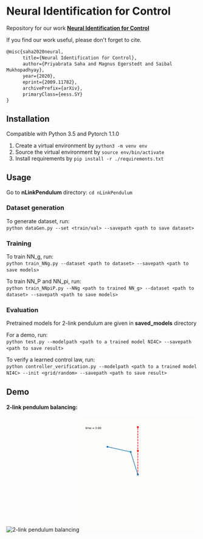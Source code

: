 # Neural Identification for Control
Repository for our work [**Neural Identification for Control**](https://arxiv.org/abs/2009.11782)

If you find our work useful, please don't forget to cite. 
```
@misc{saha2020neural,
      title={Neural Identification for Control}, 
      author={Priyabrata Saha and Magnus Egerstedt and Saibal Mukhopadhyay},
      year={2020},
      eprint={2009.11782},
      archivePrefix={arXiv},
      primaryClass={eess.SY}
}
```

## Installation

Compatible with Python 3.5 and Pytorch 1.1.0

1. Create a virtual environment by `python3 -m venv env`
2. Source the virtual environment by `source env/bin/activate`
3. Install requirements by `pip install -r ./requirements.txt`

## Usage

Go to **nLinkPendulum** directory: `cd nLinkPendulum`

### Dataset generation

To generate dataset, run:  
`python dataGen.py --set <train/val> --savepath <path to save dataset>`

### Training

To train NN_g, run:  
`python train_NNg.py --dataset <path to dataset> --savepath <path to save models>`

To train NN_P and NN_pi, run:   
`python train_NNpiP.py --NNg <path to trained NN_g> --dataset <path to dataset> --savepath <path to save models>`

### Evaluation

Pretrained models for 2-link pendulum are given in **saved_models** directory  

For a demo, run:  
`python test.py --modelpath <path to a trained model NI4C> --savepath <path to save result>` 

To verify a learned control law, run:  
`python controller_verification.py --modelpath <path to a trained model NI4C> --init <grid/random> --savepath <path to save result>`


## Demo
#### 2-link pendulum balancing:
![2-link pendulum balancing](https://github.com/sahapriyabrata/NI4C/blob/master/videos/2link.gif&s=200)
<img src="https://github.com/sahapriyabrata/NI4C/blob/master/videos/2link.gif" width="300">
